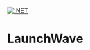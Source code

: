 [![.NET](https://github.com/Glipchik/LaunchWave/actions/workflows/github-ci.yaml/badge.svg)](https://github.com/Glipchik/LaunchWave/actions/workflows/github-ci.yaml)

# LaunchWave
